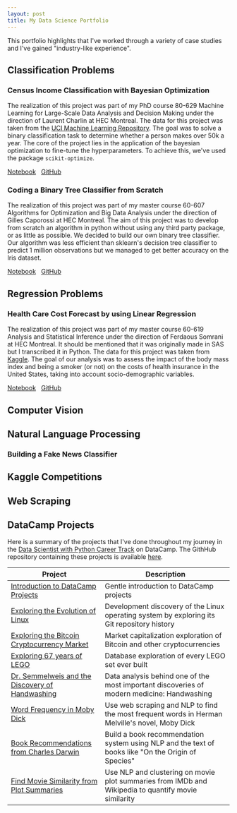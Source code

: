 ```yaml
---
layout: post
title: My Data Science Portfolio
---
```


This portfolio highlights that I've worked through a variety of case studies and I've gained "industry-like experience".

## Classification Problems

### Census Income Classification with Bayesian Optimization

The realization of this project was part of my PhD course 80-629 Machine Learning for Large-Scale Data Analysis and Decision Making under the direction of Laurent Charlin at HEC Montreal. The data for this project was taken from the <a href="https://archive.ics.uci.edu/ml/datasets/census+income" target="_blank">UCI Machine Learning Repository</a>. The goal was to solve a binary classification task to determine whether a person makes over 50k a year. The core of the project lies in the application of the bayesian optimization  to fine-tune the hyperparameters. To achieve this, we've used the package `scikit-optimize`.

<a href="https://nbviewer.jupyter.org/github/florentfettu/florentfettu.github.io/blob/master/Notebooks/Projet_final.ipynb" target="_blank">Notebook</a> &nbsp;
<a href="https://github.com/florentfettu/Census-Income-Classification-With-Bayesian-Optimization" target="_blank">GitHub</a>

### Coding a Binary Tree Classifier from Scratch

The realization of this project was part of my master course 60-607 Algorithms for Optimization and Big Data Analysis under the direction of Gilles Caporossi at HEC Montreal. The aim of this project was to develop from scratch an algorithm in python without using any third party package, or as little as possible. We decided to build our own binary tree classifier. Our algorithm was less efficient than sklearn's decision tree classifier to predict 1 million observations but we managed to get better accuracy on the Iris dataset.

<a href="https://nbviewer.jupyter.org/github/florentfettu/florentfettu.github.io/blob/master/Notebooks/arbre_decision_clean.ipynb" target="_blank">Notebook</a> &nbsp;
<a href="https://github.com/florentfettu/Binary-Tree-Classifier-From-Scratch" target="_blank">GitHub</a>

## Regression Problems

### Health Care Cost Forecast by using Linear Regression

The realization of this project was part of my master course 60-619 Analysis and Statistical Inference under the direction of Ferdaous Somrani at HEC Montreal. It should be mentioned that it was originally made in SAS but I transcribed it in Python. The data for this project was taken from <a href="https://www.kaggle.com/mirichoi0218/insurance" target="_blank">Kaggle</a>. The goal of our analysis was to assess the impact of the body mass index and being a smoker (or not) on the costs of health insurance in the United States, taking into account socio-demographic variables.

<a href="https://nbviewer.jupyter.org/github/florentfettu/florentfettu.github.io/blob/master/Notebooks/Inference_project.ipynb" target="_blank">Notebook</a> &nbsp;
<a href="https://github.com/florentfettu/Statistical-Inference-Analysis-Insurance" target="_blank">GitHub</a>


## Computer Vision

## Natural Language Processing

### Building a Fake News Classifier

## Kaggle Competitions

## Web Scraping

## DataCamp Projects

Here is a summary of the projects that I've done throughout my journey in the <a href="https://www.datacamp.com/tracks/data-scientist-with-python" target="_blank">Data Scientist with Python Career Track</a> on DataCamp. The GithHub repository containing these projects is available <a href="https://github.com/florentfettu/DataCamp-Projects" target="_blank">here</a>. 

| Project | Description |
| ------------- | ------------- |
| <a href="https://nbviewer.jupyter.org/github/florentfettu/DataCamp-Projects/blob/master/Introduction%20to%20DataCamp%20Projects/notebook.ipynb" target="_blank">Introduction to DataCamp Projects </a> | Gentle introduction to DataCamp projects  |
| <a href="https://nbviewer.jupyter.org/github/florentfettu/DataCamp-Projects/blob/master/Exploring%20the%20Evolution%20of%20Linux/notebook.ipynb" target="_blank">Exploring the Evolution of Linux </a>  | Development discovery of the Linux operating system by exploring its Git repository history |
| <a href="https://nbviewer.jupyter.org/github/florentfettu/DataCamp-Projects/blob/master/Exploring%20the%20Bitcoin%20Cryptocurrency%20Market/notebook.ipynb" target="_blank">Exploring the Bitcoin Cryptocurrency Market </a> | Market capitalization exploration of Bitcoin and other cryptocurrencies |
| <a href="https://nbviewer.jupyter.org/github/florentfettu/DataCamp-Projects/blob/master/Exploring%2067%20years%20of%20LEGO/notebook.ipynb" target="_blank">Exploring 67 years of LEGO </a> | Database exploration of every LEGO set ever built |
| <a href="https://nbviewer.jupyter.org/github/florentfettu/DataCamp-Projects/blob/master/Dr.%20Semmelweis%20and%20the%20Discovery%20of%20Handwashing/notebook.ipynb" target="_blank">Dr. Semmelweis and the Discovery of Handwashing </a> | Data analysis behind one of the most important discoveries of modern medicine: Handwashing | 
| <a href="https://nbviewer.jupyter.org/github/florentfettu/DataCamp-Projects/blob/master/Word%20Frequency%20in%20Moby%20Dick/notebook.ipynb" target="_blank">Word Frequency in Moby Dick </a>| Use web scraping and NLP to find the most frequent words in Herman Melville's novel, Moby Dick |
| <a href="https://nbviewer.jupyter.org/github/florentfettu/DataCamp-Projects/blob/master/Book%20Recommendations%20from%20Charles%20Darwin/notebook.ipynb" target="_blank">Book Recommendations from Charles Darwin </a>| Build a book recommendation system using NLP and the text of books like "On the Origin of Species" |
| <a href="https://nbviewer.jupyter.org/github/florentfettu/DataCamp-Projects/blob/master/Find%20Movie%20Similarity%20from%20Plot%20Summaries/notebook.ipynb" target="_blank">Find Movie Similarity from Plot Summaries </a>| Use NLP and clustering on movie plot summaries from IMDb and Wikipedia to quantify movie similarity |
